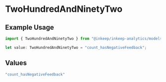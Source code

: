 # TwoHundredAndNinetyTwo

## Example Usage

```typescript
import { TwoHundredAndNinetyTwo } from "@inkeep/inkeep-analytics/models/operations";

let value: TwoHundredAndNinetyTwo = "count_hasNegativeFeedback";
```

## Values

```typescript
"count_hasNegativeFeedback"
```